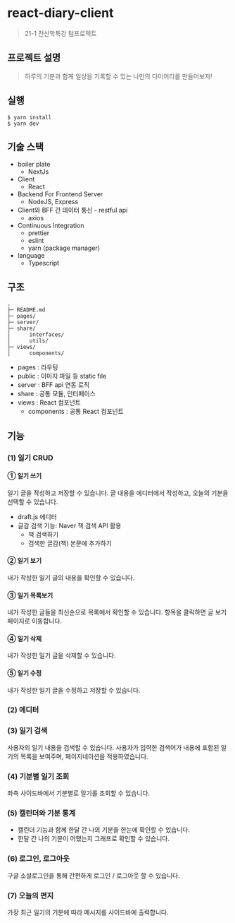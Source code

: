 # react-diary-client

> 21-1 전산학특강 텀프로젝트

## 프로젝트 설명

> 하루의 기분과 함께 일상을 기록할 수 있는 나만의 다이어리를 만들어보자!

## 실행

```
$ yarn install
$ yarn dev

```

## 기술 스택

- boiler plate
  - NextJs
- Client
  - React
- Backend For Frontend Server
  - NodeJS, Express
- Client와 BFF 간 데이터 통신 - restful api
  - axios
- Continuous Integration
  - prettier
  - eslint
  - yarn (package manager)
- language
  - Typescript

## 구조

```
.
├─ README.md
├─ pages/
├─ server/
├─ share/
│      interfaces/
│      utils/
├─ views/
│      components/

```

- pages : 라우팅
- public : 이미지 파일 등 static file
- server : BFF api 연동 로직
- share : 공통 모듈, 인터페이스
- views : React 컴포넌트
  - components : 공통 React 컴포넌트

## 기능
### (1) 일기 CRUD
#### ① 일기 쓰기
일기 글을 작성하고 저장할 수 있습니다. 글 내용을 에디터에서 작성하고, 오늘의 기분을 선택할 수 있습니다. 
- draft.js 에디터
- 글감 검색 기능: Naver 책 검색 API 활용
  - 책 검색하기
  - 검색한 글감(책) 본문에 추가하기

#### ② 일기 보기
내가 작성한 일기 글의 내용을 확인할 수 있습니다.

#### ③ 일기 목록보기
내가 작성한 글들을 최신순으로 목록에서 확인할 수 있습니다. 항목을 클릭하면 글 보기 페이지로 이동합니다.
 
#### ④ 일기 삭제
내가 작성한 일기 글을 삭제할 수 있습니다.

#### ⑤ 일기 수정
내가 작성한 일기 글을 수정하고 저장할 수 있습니다.
 
### (2) 에디터
### (3) 일기 검색
사용자의 일기 내용을 검색할 수 있습니다. 사용자가 입력한 검색어가 내용에 포함된 일기의 목록을 보여주며,  페이지네이션을 적용하였습니다.

### (4) 기분별 일기 조회
좌측 사이드바에서 기분별로 일기를 조회할 수 있습니다. 

### (5) 캘린더와 기분 통계
- 캘린더 기능과 함께 한달 간 나의 기분을 한눈에 확인할 수 있습니다.
- 한달 간 나의 기분이 어땠는지 그래프로 확인할 수 있습니다.

### (6) 로그인, 로그아웃
구글 소셜로그인을 통해 간편하게 로그인 / 로그아웃 할 수 있습니다.

### (7) 오늘의 편지
가장 최근 일기의 기분에 따라 메시지를 사이드바에 출력합니다. 
 
